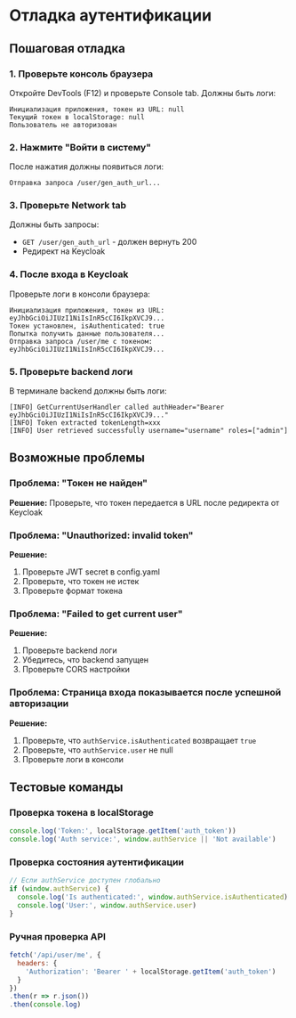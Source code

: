 # Отладка аутентификации

## Пошаговая отладка

### 1. Проверьте консоль браузера

Откройте DevTools (F12) и проверьте Console tab. Должны быть логи:

```
Инициализация приложения, токен из URL: null
Текущий токен в localStorage: null
Пользователь не авторизован
```

### 2. Нажмите "Войти в систему"

После нажатия должны появиться логи:
```
Отправка запроса /user/gen_auth_url...
```

### 3. Проверьте Network tab

Должны быть запросы:
- `GET /user/gen_auth_url` - должен вернуть 200
- Редирект на Keycloak

### 4. После входа в Keycloak

Проверьте логи в консоли браузера:
```
Инициализация приложения, токен из URL: eyJhbGciOiJIUzI1NiIsInR5cCI6IkpXVCJ9...
Токен установлен, isAuthenticated: true
Попытка получить данные пользователя...
Отправка запроса /user/me с токеном: eyJhbGciOiJIUzI1NiIsInR5cCI6IkpXVCJ9...
```

### 5. Проверьте backend логи

В терминале backend должны быть логи:
```
[INFO] GetCurrentUserHandler called authHeader="Bearer eyJhbGciOiJIUzI1NiIsInR5cCI6IkpXVCJ9..."
[INFO] Token extracted tokenLength=xxx
[INFO] User retrieved successfully username="username" roles=["admin"]
```

## Возможные проблемы

### Проблема: "Токен не найден"
**Решение:** Проверьте, что токен передается в URL после редиректа от Keycloak

### Проблема: "Unauthorized: invalid token"
**Решение:** 
1. Проверьте JWT secret в config.yaml
2. Проверьте, что токен не истек
3. Проверьте формат токена

### Проблема: "Failed to get current user"
**Решение:**
1. Проверьте backend логи
2. Убедитесь, что backend запущен
3. Проверьте CORS настройки

### Проблема: Страница входа показывается после успешной авторизации
**Решение:**
1. Проверьте, что `authService.isAuthenticated` возвращает `true`
2. Проверьте, что `authService.user` не null
3. Проверьте логи в консоли

## Тестовые команды

### Проверка токена в localStorage
```javascript
console.log('Token:', localStorage.getItem('auth_token'))
console.log('Auth service:', window.authService || 'Not available')
```

### Проверка состояния аутентификации
```javascript
// Если authService доступен глобально
if (window.authService) {
  console.log('Is authenticated:', window.authService.isAuthenticated)
  console.log('User:', window.authService.user)
}
```

### Ручная проверка API
```javascript
fetch('/api/user/me', {
  headers: {
    'Authorization': 'Bearer ' + localStorage.getItem('auth_token')
  }
})
.then(r => r.json())
.then(console.log)
```
